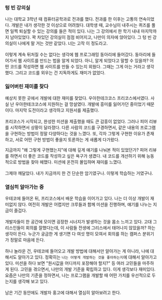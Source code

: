 ### 텅 빈 강의실

나는 대학교 3학년 때 컴퓨터공학과로 전과를 했다. 전과를 한 이후는 고통의 연속이었다. 
개발은 내가 생각한 것 이상으로 어려웠다. 
대학생 때, 교수님이 내주시는 퀴즈를 풀면 일찍 퇴실할 수 있는 강의를 들은 적이 있다. 
나는 그 강의에서 한 학기 내내 마지막까지 남아있었다. 꽉 차있던 강의실이 점점 비어지고, 나만이 의자에 앉아있다. 
그 텅 빈 강의실이 나에게 말 거는 것만 같았다. 너는 고작 이 정도라고.
<br/> <br/>
이렇게 계속 뒤처질 수는 없다는 생각에 웹 프로그래밍 동아리에 들어갔다. 
동아리에 들어가서 웹 사이트를 만드는 법을 알게 되었다. 아니, 알게 되었다고 말할 수 있을까? 
어떤 코드를 작성하면 웹 사이트를 만들 수 있는지 외웠다. 그때는 그게 아는 거라고 생각했다. 
그리고 코드를 외우는 건 지독하게도 재미가 없었다.



### 잃어버린 재미를 찾다

예상치 못한 곳에서 개발에 대한 재미를 찾았다. 
우아한테크코스 프리코스에서였다. 
사실 난 우아한테크코스에 지원하는 걸 망설였다. 
개발에 흥미를 잃어가던 중이었기 때문이다. 마지막 도전이라고 생각하고 지원서를 제출했다.
<br/> <br/>
프리코스가 시작되고, 완성한 미션을 제출했을 때도 큰 감흥이 없었다. 그러나 피어 리뷰를 시작하면서 상황이 달라졌다. 다른 사람의 코드를 구경하면서, 같은 내용의 프로그램을 구현하는 방법이 정말 다양하다는 것을 느꼈다. 또, 각자 그렇게 구현한 이유가 존재하고, 서로 어떤 구현 방법이 좋을지 토론하는 게 새롭게 다가왔다.

지금까지 "왜 그렇게 구현했는지"에 대해 깊게 얘기를 나눠본 적이 있었던가? 
피어 리뷰를 하면서 더 좋은 코드를 작성하고 싶은 욕구가 생겼다. 
내 코드를 개선하기 위해 능동적으로 방법을 찾아 헤맸다. 미션에 온전히 몰입하며 재미를 느꼈다.
<br/><br/>
그제야 깨달았다. 내가 지금까지 한 건 단순한 암기였구나. 이렇게 학습하는 거였구나.



### 열심히 알아가는 중

우테코에 들어온 뒤, 프리코스에서 배운 학습을 이어가고 있다. 
나는 더 이상 개발이 재미없지 않다. 여전히 개발은 어렵지만 크루들과 함께 미션을 진행하며, 얘기를 나누는 지금이 즐겁다.
<br/><br/>
개발자들이 한 공간에 모이면 굉장한 시너지가 발생하는 것을 몸소 느끼고 있다. 
고대 그리스인들이 회의를 잘했다는데, 이 사람들 전생에 그리스에서 태어나지 않았을까? 하는 생각이 든다. 
누군가 궁금한 게 생기면 다 여섯 명이 모여서 회의를 하는 캠퍼스 분위기가 정말로 마음에 든다.
<br/><br/>
하나 놀라운 건, 우테코에 들어오고 개발 방법에 대해서만 알아가는 게 아니라, 나에 대해서도 알아가고 있다. 
정확히는 `나는 어떻게 개발하는 것을 좋아하는지`에 대해서 알아가고 있다. 
미션을 하다 보면 "원시값을 어디까지 포장해야 할지?" 등 여러 고민들을 마주하게 된다. 
고민을 겪으면서, 나만의 개발 기준을 확립하고 있다. 이게 생각보다 재미있다. 
요즘은 나만의 기준을 정하면서, 나는 프로그램을 개발할 때 어떤 가치를 우선적으로 두는지를 생각해 보고 있다.
<br/><br/>
남은 기간 동안에도 개발자 홍고에 대해서 열심히 알아보려고 한다.

